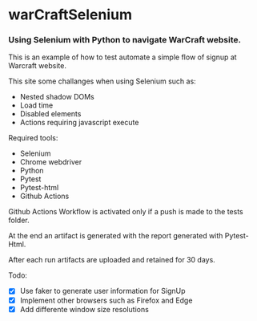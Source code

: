 # warCraftSelenium

### Using Selenium with Python to navigate WarCraft website. 

This is an example of how to test automate a simple flow of signup at Warcraft website. 

This site some challanges when using Selenium such as:
- Nested shadow DOMs
- Load time
- Disabled elements
- Actions requiring javascript execute

Required tools:
- Selenium
- Chrome webdriver
- Python
- Pytest
- Pytest-html
- Github Actions

Github Actions Workflow is activated only if a push is made to the tests folder. 

At the end an artifact is generated with the report generated with Pytest-Html.

After each run artifacts are uploaded and retained for 30 days. 

Todo:
- [x] Use faker to generate user information for SignUp
- [x] Implement other browsers such as Firefox and Edge
- [x] Add differente window size resolutions
